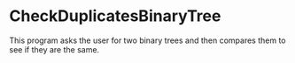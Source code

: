 # CheckDuplicatesBinaryTree
This program asks the user for two binary trees and then compares them to see if they are the same.
